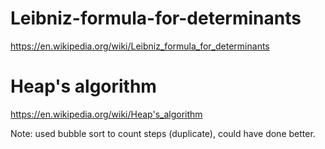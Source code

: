 # Leibniz-formula-for-determinants
https://en.wikipedia.org/wiki/Leibniz_formula_for_determinants

# Heap's algorithm
https://en.wikipedia.org/wiki/Heap's_algorithm

Note: used bubble sort to count steps (duplicate), could have done better. 
